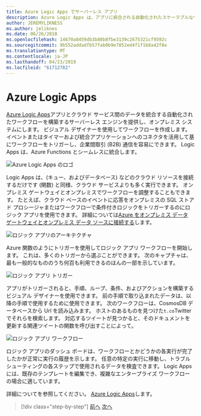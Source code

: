 ```yaml
---
title: Azure Logic Apps でサーバーレス アプリ
description: Azure Logic Apps は、アプリに統合される自動化されたスケーラブルなワークフローの構築を有効にして、クラウド間でデータ サービスし、オンプレミス システムにします。
author: JEREMYLIKNESS
ms.author: jeliknes
ms.date: 06/26/2018
ms.openlocfilehash: 14670a8459db3b80b8fbe3139c2675321cf9592c
ms.sourcegitcommit: 9b552addadfb57fab0b9e7852ed4f1f1b8a42f8e
ms.translationtype: MT
ms.contentlocale: ja-JP
ms.lasthandoff: 04/23/2019
ms.locfileid: "61712782"
---
```

# <a name="azure-logic-apps"></a>Azure Logic Apps

[Azure Logic Apps](https://docs.microsoft.com/azure/logic-apps)アプリとクラウド サービス間のデータを統合する自動化されたワークフローを構築するサーバーレス エンジンを提供し、オンプレミス システムにします。 ビジュアル デザイナーを使用してワークフローを作成します。 イベントまたはタイマーおよび統合アプリケーションへのコネクタを活用して基にワークフローをトリガーし、企業間取引 (B2B) 通信を容易にできます。 Logic Apps は、Azure Functions とシームレスに統合します。

![Azure Logic Apps のロゴ](./media/logic-apps-logo.png)

Logic Apps は、(キュー、およびデータベース) などのクラウド リソースを接続するだけです (関数) と同様、クラウド サービスよりも多く実行できます。 オンプレミス ゲートウェイとオンプレミスでワークフローを調整することもできます。 たとえば、クラウド ベースのイベントに応答をオンプレミスの SQL ストアド プロシージャまたはワークフローで条件付きロジックをトリガーするのにロジック アプリを使用できます。 詳細については[Azure をオンプレミス データ ゲートウェイとオンプレミス データ ソースに接続する](https://docs.microsoft.com/azure/analysis-services/analysis-services-gateway)します。

![ロジック アプリのアーキテクチャ](./media/logic-apps-architecture.png)

Azure 関数のようにトリガーを使用してロジック アプリ ワークフローを開始します。 これは、多くのトリガーから選ぶことができます。 次のキャプチャは、最も一般的なもののうち何百も利用できるのほんの一部を示しています。

![ロジック アプリ トリガー](./media/logic-app-triggers.png)

アプリがトリガーされると、手順、ループ、条件、およびアクションを構築するビジュアル デザイナーを使用できます。 前の手順で取り込まれたデータは、以降の手順で使用するために使用できます。 次のワークフローは、CosmosDB データベースから Url を読み込みます。 ホストのあるものを見つけた`t.co`Twitter でそれらを検索します。 対応するツイートが見つかると、そのドキュメントを更新する関連ツイートの関数を呼び出すことによって。

![ロジック アプリ ワークフロー](./media/logic-app-workflow.png)

ロジック アプリのダッシュ ボードは、ワークフローとかどうかの各実行が完了したかが正常に実行の履歴を示します。 任意の特定の実行に移動し、トラブルシューティングの各ステップで使用されるデータを検査できます。 Logic Apps には、既存のテンプレートを編集でき、複雑なエンタープライズ ワークフローの場合に適しています。

詳細についてを参照してください。 [Azure Logic Apps](https://docs.microsoft.com/azure/logic-apps)します。

>[!div class="step-by-step"]
>[前へ](application-insights.md)
>[次へ](event-grid.md)